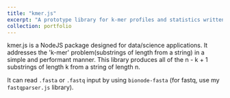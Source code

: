 ```yaml
---
title: "kmer.js"
excerpt: "A prototype library for k-mer profiles and statistics written in Javascript for NodeJS"
collection: portfolio
---
```



kmer.js is a NodeJS package designed for data/science applications. It addresses the 'k-mer' problem(substrings of length from a string) in a simple and performant manner. This library produces all of the n - k + 1 substrings of length k from a string of length n.

It can read `.fasta` or `.fastq` input by using `bionode-fasta` (for fastq, use my `fastqparser.js` library).

